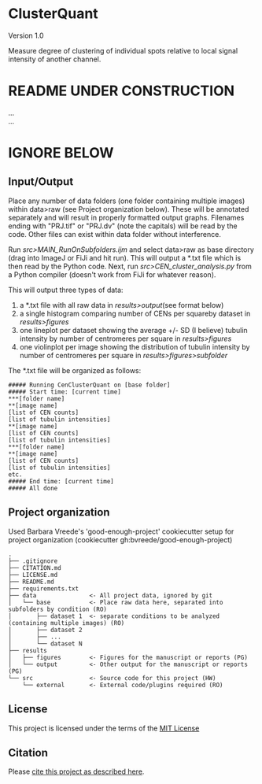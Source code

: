 # ClusterQuant

Version 1.0

Measure degree of clustering of individual spots relative to local signal intensity of another channel.

# README UNDER CONSTRUCTION
...  
...

# IGNORE BELOW

## Input/Output

Place any number of data folders (one folder containing multiple images) within data>raw (see Project organization below). These will be annotated separately and will result in properly formatted output graphs.
Filenames ending with "PRJ.tif" or "PRJ.dv" (note the capitals) will be read by the code. Other files can exist within data folder without interference.

Run *src>MAIN_RunOnSubfolders.ijm* and select data>raw as base directory (drag into ImageJ or FiJi and hit run). This will output a \*.txt file which is then read by the Python code.
Next, run *src>CEN_cluster_analysis.py* from a Python compiler (doesn't work from FiJi for whatever reason).

This will output three types of data:
1) a \*.txt file with all raw data in *results>output*(see format below)
2) a single histogram comparing number of CENs per squareby dataset in *results>figures*
3) one lineplot per dataset showing the average +/- SD (I believe) tubulin intensity by number of centromeres per square in *results>figures*
4) one violinplot per image showing the distribution of tubulin intensity by number of centromeres per square in *results>figures>subfolder*

The \*.txt file will be organized as follows:
```
##### Running CenClusterQuant on [base folder]
##### Start time: [current time]
***[folder name]
**[image name]
[list of CEN counts]
[list of tubulin intensities]
**[image name]
[list of CEN counts]
[list of tubulin intensities]
***[folder name]
**[image name]
[list of CEN counts]
[list of tubulin intensities]
etc.
##### End time: [current time]
##### All done
```


## Project organization

Used Barbara Vreede's 'good-enough-project' cookiecutter setup for project organization (cookiecutter gh:bvreede/good-enough-project)

```
.
├── .gitignore
├── CITATION.md
├── LICENSE.md
├── README.md
├── requirements.txt
├── data               <- All project data, ignored by git
│   └── base           <- Place raw data here, separated into subfolders by condition (RO)
│       ├── dataset 1  <- separate conditions to be analyzed (containing multiple images) (RO) 
│       ├── dataset 2   
│       ├── ...         
│       └── dataset N   
├── results
│   ├── figures        <- Figures for the manuscript or reports (PG)
│   └── output         <- Other output for the manuscript or reports (PG)
└── src                <- Source code for this project (HW)
    └── external       <- External code/plugins required (RO)
```


## License

This project is licensed under the terms of the [MIT License](/LICENSE.md)

## Citation

Please [cite this project as described here](/CITATION.md).

